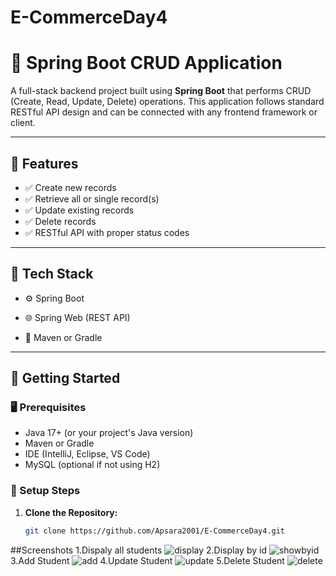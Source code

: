 # E-CommerceDay4
# 🧩 Spring Boot CRUD Application

A full-stack backend project built using **Spring Boot** that performs CRUD (Create, Read, Update, Delete) operations. This application follows standard RESTful API design and can be connected with any frontend framework or client.

---

## 📌 Features

- ✅ Create new records
- ✅ Retrieve all or single record(s)
- ✅ Update existing records
- ✅ Delete records
- ✅ RESTful API with proper status codes
  
  

---

## 🧰 Tech Stack

- ⚙️ Spring Boot
- 🌐 Spring Web (REST API)

- 🌱 Maven or Gradle

---

## 🚀 Getting Started

### 🖥 Prerequisites

- Java 17+ (or your project's Java version)
- Maven or Gradle
- IDE (IntelliJ, Eclipse, VS Code)
- MySQL (optional if not using H2)

### 🔧 Setup Steps

1. **Clone the Repository:**

   ```bash
   git clone https://github.com/Apsara2001/E-CommerceDay4.git

##Screenshots
1.Dispaly all students
![display](https://github.com/user-attachments/assets/33bc6382-1a30-4053-b5d7-411c5a4c6ebb)
2.Display by id
![showbyid](https://github.com/user-attachments/assets/8b77f91b-fae4-4dde-afaf-8d022b46ef1d)
3.Add Student
![add](https://github.com/user-attachments/assets/7ba5d3e7-2a38-454b-b217-42a70bb923f5)
4.Update Student
![update](https://github.com/user-attachments/assets/0b557ffd-55e2-4228-8d71-0318931894a0)
5.Delete Student
![delete](https://github.com/user-attachments/assets/9f0ac1d2-b148-43d4-9fc3-e9927a061a72)
